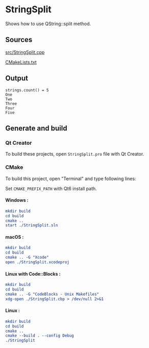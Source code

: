 # StringSplit

Shows how to use QString::split method.

## Sources

[src/StringSplit.cpp](src/StringSplit.cpp)

[CMakeLists.txt](CMakeLists.txt)

## Output

```
strings.count() = 5
One
Two
Three
Four
Five
```

## Generate and build

### Qt Creator

To build these projects, open `StringSplit.pro` file with Qt Creator.

### CMake

To build this project, open "Terminal" and type following lines:

Set `CMAKE_PREFIX_PATH` with Qt6 install path.

#### Windows :

``` cmake
mkdir build
cd build
cmake ..
start ./StringSplit.sln
```

#### macOS :

``` cmake
mkdir build
cd build
cmake .. -G "Xcode"
open ./StringSplit.xcodeproj
```

#### Linux with Code::Blocks :

``` cmake
mkdir build
cd build
cmake .. -G "CodeBlocks - Unix Makefiles"
xdg-open ./StringSplit.cbp > /dev/null 2>&1
```

#### Linux :

``` cmake
mkdir build
cd build
cmake .. 
cmake --build . --config Debug
./StringSplit
```
